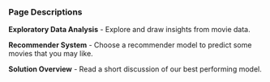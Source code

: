 ### Page Descriptions


**Exploratory Data Analysis** - Explore and draw insights from movie data.  

**Recommender System** - Choose a recommender model to predict some movies that you may like.  

**Solution Overview** - Read a short discussion of our best performing model.  
